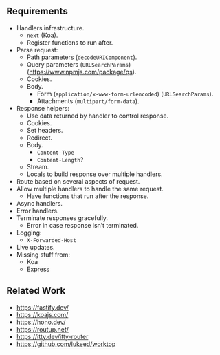 ## Requirements

- Handlers infrastructure.
  - `next` (Koa).
  - Register functions to run after.
- Parse request:
  - Path parameters (`decodeURIComponent`).
  - Query parameters (`URLSearchParams`) (<https://www.npmjs.com/package/qs>).
  - Cookies.
  - Body.
    - Form (`application/x-www-form-urlencoded`) (`URLSearchParams`).
    - Attachments (`multipart/form-data`).
- Response helpers:
  - Use data returned by handler to control response.
  - Cookies.
  - Set headers.
  - Redirect.
  - Body.
    - `Content-Type`
    - `Content-Length`?
  - Stream.
  - Locals to build response over multiple handlers.
- Route based on several aspects of request.
- Allow multiple handlers to handle the same request.
  - Have functions that run after the response.
- Async handlers.
- Error handlers.
- Terminate responses gracefully.
  - Error in case response isn’t terminated.
- Logging:
  - `X-Forwarded-Host`
- Live updates.
- Missing stuff from:
  - Koa
  - Express

## Related Work

- <https://fastify.dev/>
- <https://koajs.com/>
- <https://hono.dev/>
- <https://routup.net/>
- <https://itty.dev/itty-router>
- <https://github.com/lukeed/worktop>
